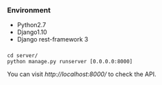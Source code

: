 ### Environment ###

* Python2.7 
* Django1.10 
* Django rest-framework 3
###

    cd server/
    python manage.py runserver [0.0.0.0:8000]

You can visit *http://localhost:8000/* to check the API.
